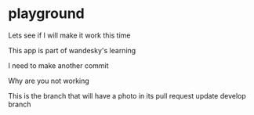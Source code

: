 # playground

Lets see if I will make it work this time

This app is part of wandesky's learning

I need to make another commit

Why are you not working

This is the branch that will have a photo in its pull request
update develop branch
